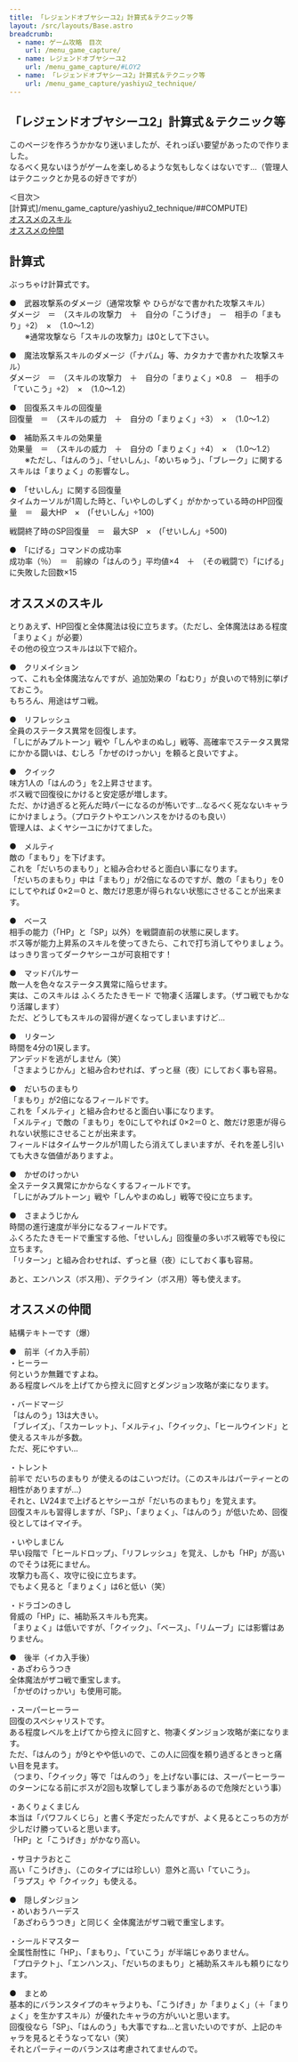```yaml
---
title: 「レジェンドオブヤシーユ2」計算式＆テクニック等
layout: /src/layouts/Base.astro
breadcrumb:
  - name: ゲーム攻略　目次
    url: /menu_game_capture/
  - name: レジェンドオブヤシーユ2
    url: /menu_game_capture/#LOY2
  - name: 「レジェンドオブヤシーユ2」計算式＆テクニック等
    url: /menu_game_capture/yashiyu2_technique/
---
```


## 「レジェンドオブヤシーユ2」計算式＆テクニック等

このページを作ろうかかなり迷いましたが、それっぽい要望があったので作りました。  
なるべく見ないほうがゲームを楽しめるような気もしなくはないです…（管理人はテクニックとか見るの好きですが）  
  
＜目次＞  
[計算式]/menu_game_capture/yashiyu2_technique/##COMPUTE)  
[オススメのスキル](/menu_game_capture/yashiyu2_technique/##SKILL)  
[オススメの仲間](/menu_game_capture/yashiyu2_technique/##FRIEND)  
  
  

## 計算式

ぶっちゃけ計算式です。  
  
●　武器攻撃系のダメージ（通常攻撃 や ひらがなで書かれた攻撃スキル）  
ダメージ　＝　（スキルの攻撃力　＋　自分の「こうげき」　－　相手の「まもり」÷2）　×　（1.0～1.2）  
　　※通常攻撃なら「スキルの攻撃力」は0として下さい。  
  
●　魔法攻撃系スキルのダメージ（「ナパム」等、カタカナで書かれた攻撃スキル）  
ダメージ　＝　（スキルの攻撃力　＋　自分の「まりょく」×0.8　－　相手の「ていこう」÷2）　×　（1.0～1.2）  
  
●　回復系スキルの回復量  
回復量　＝　（スキルの威力　＋　自分の「まりょく」÷3）　×　（1.0～1.2）  
  
●　補助系スキルの効果量  
効果量　＝　（スキルの威力　＋　自分の「まりょく」÷4）　×　（1.0～1.2）  
　　※ただし、「はんのう」、「せいしん」、「めいちゅう」、「ブレーク」に関するスキルは「まりょく」の影響なし。  
  
●　「せいしん」に関する回復量  
タイムカーソルが1周した時と、「いやしのしずく」がかかっている時のHP回復量　＝　最大HP　×　(「せいしん」÷100)  
  
戦闘終了時のSP回復量　＝　最大SP　×　(「せいしん」÷500)  
  
●　「にげる」コマンドの成功率  
成功率（％）　＝　前線の「はんのう」平均値×4　＋　（その戦闘で）「にげる」に失敗した回数×15  
  

## オススメのスキル

とりあえず、HP回復と全体魔法は役に立ちます。（ただし、全体魔法はある程度「まりょく」が必要）  
その他の役立つスキルは以下で紹介。  
  
●　クリメイション  
って、これも全体魔法なんですが、追加効果の「ねむり」が良いので特別に挙げておこう。  
もちろん、用途はザコ戦。  
  
●　リフレッシュ  
全員のステータス異常を回復します。  
「しにがみプルトーン」戦や「しんやまのぬし」戦等、高確率でステータス異常にかかる闘いは、むしろ「かぜのけっかい」を頼ると良いですよ。  
  
●　クイック  
味方1人の「はんのう」を2上昇させます。  
ボス戦で回復役にかけると安定感が増します。  
ただ、かけ過ぎると死んだ時パーになるのが怖いです…なるべく死なないキャラにかけましょう。（プロテクトやエンハンスをかけるのも良い）  
管理人は、よくヤシーユにかけてました。  
  
●　メルティ  
敵の「まもり」を下げます。  
これを「だいちのまもり」と組み合わせると面白い事になります。  
「だいちのまもり」中は「まもり」が2倍になるのですが、敵の「まもり」を0にしてやれば 0×2＝0 と、敵だけ恩恵が得られない状態にさせることが出来ます。  
  
●　ベース  
相手の能力（「HP」と「SP」以外）を戦闘直前の状態に戻します。  
ボス等が能力上昇系のスキルを使ってきたら、これで打ち消してやりましょう。  
はっきり言ってダークヤシーユが可哀相です！  
  
●　マッドパルサー  
敵一人を色々なステータス異常に陥らせます。  
実は、このスキルは ふくろたたきモード で物凄く活躍します。（ザコ戦でもかなり活躍します）  
ただ、どうしてもスキルの習得が遅くなってしまいますけど…  
  
●　リターン  
時間を4分の1戻します。  
アンデッドを逃がしません（笑）  
「さまようじかん」と組み合わせれば、ずっと昼（夜）にしておく事も容易。  
  
●　だいちのまもり  
「まもり」が2倍になるフィールドです。  
これを「メルティ」と組み合わせると面白い事になります。  
「メルティ」で敵の「まもり」を0にしてやれば 0×2＝0 と、敵だけ恩恵が得られない状態にさせることが出来ます。  
フィールドはタイムサークルが1周したら消えてしまいますが、それを差し引いても大きな価値がありますよ。  
  
●　かぜのけっかい  
全ステータス異常にかからなくするフィールドです。  
「しにがみプルトーン」戦や「しんやまのぬし」戦等で役に立ちます。  
  
●　さまようじかん  
時間の進行速度が半分になるフィールドです。  
ふくろたたきモードで重宝する他、「せいしん」回復量の多いボス戦等でも役に立ちます。  
「リターン」と組み合わせれば、ずっと昼（夜）にしておく事も容易。  
  
  
あと、エンハンス（ボス用）、デクライン（ボス用）等も使えます。

## オススメの仲間

結構テキトーです（爆）  
  
●　前半（イカ入手前）  
・ヒーラー  
何というか無難ですよね。  
ある程度レベルを上げてから控えに回すとダンジョン攻略が楽になります。  
  
・バードマージ  
「はんのう」13は大きい。  
「ブレイズ」、「スカーレット」、「メルティ」、「クイック」、「ヒールウインド」と使えるスキルが多数。  
ただ、死にやすい…  
  
・トレント  
前半で だいちのまもり が使えるのはこいつだけ。（このスキルはパーティーとの相性がありますが…）  
それと、LV24まで上げるとヤシーユが「だいちのまもり」を覚えます。  
回復スキルも習得しますが、「SP」、「まりょく」、「はんのう」が低いため、回復役としてはイマイチ。  
  
・いやしまじん  
早い段階で「ヒールドロップ」、「リフレッシュ」を覚え、しかも「HP」が高いのでそうは死にません。  
攻撃力も高く、攻守に役に立ちます。  
でもよく見ると「まりょく」は6と低い（笑）  
  
・ドラゴンのきし  
脅威の「HP」に、補助系スキルも充実。  
「まりょく」は低いですが、「クイック」、「ベース」、「リムーブ」には影響はありません。  
  
●　後半（イカ入手後）  
・あざわらうつき  
全体魔法がザコ戦で重宝します。  
「かぜのけっかい」も使用可能。  
  
・スーパーヒーラー  
回復のスペシャリストです。  
ある程度レベルを上げてから控えに回すと、物凄くダンジョン攻略が楽になります。  
ただ、「はんのう」が9とやや低いので、この人に回復を頼り過ぎるときっと痛い目を見ます。  
（つまり、「クイック」等で「はんのう」を上げない事には、スーパーヒーラーのターンになる前にボスが2回も攻撃してしまう事があるので危険だという事）  
  
・あくりょくまじん  
本当は「パワフルくじら」と書く予定だったんですが、よく見るとこっちの方が少しだけ勝っていると思います。  
「HP」と「こうげき」がかなり高い。  
  
・サヨナラおとこ  
高い「こうげき」、（このタイプには珍しい）意外と高い「ていこう」。  
「ラプス」や「クイック」も使える。  
  
  
●　隠しダンジョン  
・めいおうハーデス  
「あざわらうつき」と同じく 全体魔法がザコ戦で重宝します。  
  
・シールドマスター  
全属性耐性に「HP」、「まもり」、「ていこう」が半端じゃありません。  
「プロテクト」、「エンハンス」、「だいちのまもり」と補助系スキルも頼りになります。  
  
●　まとめ  
基本的にバランスタイプのキャラよりも、「こうげき」か「まりょく」（＋「まりょく」を生かすスキル）が優れたキャラの方がいいと思います。  
回復役なら「SP」、「はんのう」も大事ですね…と言いたいのですが、上記のキャラを見るとそうなってない（笑）  
それとパーティーのバランスは考慮されてませんので。